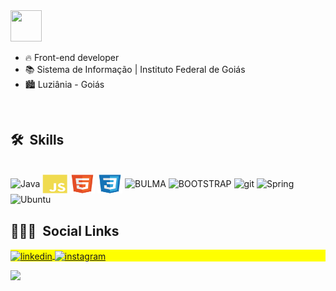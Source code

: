 
<img src="https://raw.githubusercontent.com/kaueMarques/kaueMarques/master/hi.gif" height="50" width="50">

- 🔥 Front-end developer 
- 📚 Sistema de Informação | Instituto Federal de Goiás 
- 🏙️ Luziânia - Goiás

<br> 

## 🛠 &nbsp;Skills

<div style="display: inline_block"><br>
  
  <img align="center" alt="Java" height="30" width="40" src="https://cdn.jsdelivr.net/gh/devicons/devicon/icons/java/java-original.svg">
  <img align="center" alt="js" height="30" width="40" src="https://raw.githubusercontent.com/devicons/devicon/master/icons/javascript/javascript-plain.svg">
  <img align="center" alt="HTML" height="30" width="40" src="https://raw.githubusercontent.com/devicons/devicon/master/icons/html5/html5-original.svg">
  <img align="center" alt="CSS" height="30" width="40" src="https://raw.githubusercontent.com/devicons/devicon/master/icons/css3/css3-original.svg">
  <img align="center" alt="BULMA" height="30" width="40" src="https://cdn.jsdelivr.net/gh/devicons/devicon/icons/bulma/bulma-plain.svg">
  <img align="center" alt="BOOTSTRAP" height="30" width="40" src="https://cdn.jsdelivr.net/gh/devicons/devicon/icons/bootstrap/bootstrap-original.svg">
  <img align="center" alt="git" height="30" width="40" src="https://cdn.jsdelivr.net/gh/devicons/devicon/icons/git/git-plain.svg">
  <img align="center" alt="Spring" height="30" width="40" src="https://cdn.jsdelivr.net/gh/devicons/devicon/icons/spring/spring-original-wordmark.svg">
  <img align="center" alt="Ubuntu" height="30" width="40" src="https://cdn.jsdelivr.net/gh/devicons/devicon/icons/ubuntu/ubuntu-plain.svg">
  
  
</div>



## 👨🏽‍🦲 &nbsp;Social Links

<p align="left" style="background:yellow">
<a href="https://www.linkedin.com/in/agotsilva/" target="_blank">
  <img align="center" src="https://img.shields.io/badge/-agotsilva-05122A?style=flat&logo=linkedin" alt="linkedin"/>
</a>
<a href="https://instagram.com/ago.tsilv" target="_blank">
 <img align="center" src="https://img.shields.io/badge/-ago.tsilv-05122A?style=flat&logo=instagram" alt="instagram"/>
</a>
</p>

<img width="1000em" src="https://github.com/saadeghi/saadeghi/blob/master/dino.gif?raw=true" />
